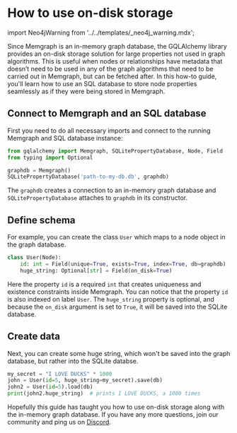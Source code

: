 # How to use on-disk storage

import Neo4jWarning from '../../templates/_neo4j_warning.mdx';

Since Memgraph is an in-memory graph database, the GQLAlchemy library provides
an on-disk storage solution for large properties not used in graph algorithms.
This is useful when nodes or relationships have metadata that doesn’t need to be
used in any of the graph algorithms that need to be carried out in Memgraph, but
can be fetched after. In this how-to guide, you'll learn how to use an SQL
database to store node properties seamlessly as if they were being stored in
Memgraph.

<Neo4jWarning/>

## Connect to Memgraph and an SQL database

First you need to do all necessary imports and connect to the running Memgraph
and SQL database instance:

```python
from gqlalchemy import Memgraph, SQLitePropertyDatabase, Node, Field
from typing import Optional

graphdb = Memgraph()
SQLitePropertyDatabase('path-to-my-db.db', graphdb)
```

The `graphdb` creates a connection to an in-memory graph database and
`SQLitePropertyDatabase` attaches to `graphdb` in its constructor.

## Define schema

For example, you can create the class `User` which maps to a node object in the
graph database.

```python
class User(Node):
    id: int = Field(unique=True, exists=True, index=True, db=graphdb)
    huge_string: Optional[str] = Field(on_disk=True)
```

Here the property `id` is a required `int` that creates uniqueness and existence
constraints inside Memgraph. You can notice that the property `id` is also
indexed on label `User`. The `huge_string` property is optional, and because the
`on_disk` argument is set to `True`, it will be saved into the SQLite database.

## Create data

Next, you can create some huge string, which won't be saved into the graph
database, but rather into the SQLite databse.

```python
my_secret = "I LOVE DUCKS" * 1000
john = User(id=5, huge_string=my_secret).save(db)
john2 = User(id=5).load(db)
print(john2.huge_string)  # prints I LOVE DUCKS, a 1000 times
```

Hopefully this guide has taught you how to use on-disk storage along with the
in-memory graph database. If you have any more questions, join our community and
ping us on [Discord](https://discord.gg/memgraph).
